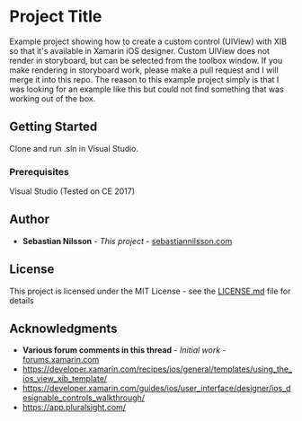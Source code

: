 # Project Title

Example project showing how to create a custom control (UIView) with XIB so that it's available in Xamarin iOS designer.
Custom UIView does not render in storyboard, but can be selected from the toolbox window. If you make rendering in storyboard work, please make a pull request and I will merge it into this repo. 
The reason to this example project simply is that I was looking for an example like this but could not find something that was working out of the box. 

## Getting Started

Clone and run .sln in Visual Studio.

### Prerequisites

Visual Studio (Tested on CE 2017)

## Author

* **Sebastian Nilsson** - *This project* - [sebastiannilsson.com](http://sebastiannilsson.com)


## License

This project is licensed under the MIT License - see the [LICENSE.md](LICENSE.md) file for details

## Acknowledgments

* **Various forum comments in this thread** - *Initial work* - [forums.xamarin.com](https://forums.xamarin.com/discussion/48628/how-to-create-a-custom-control-uiview-with-xib-so-that-its-available-in-xamarin-ios-designer)
* https://developer.xamarin.com/recipes/ios/general/templates/using_the_ios_view_xib_template/
* https://developer.xamarin.com/guides/ios/user_interface/designer/ios_designable_controls_walkthrough/
* https://app.pluralsight.com/
